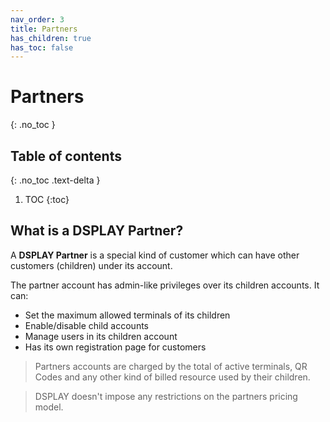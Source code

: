 ```yaml
---
nav_order: 3
title: Partners
has_children: true
has_toc: false
---
```

# Partners
{: .no_toc }

## Table of contents
{: .no_toc .text-delta }

1. TOC
{:toc}

## What is a DSPLAY Partner?

A **DSPLAY Partner** is a special kind of customer which can have other customers (children) under its account.

The partner account has admin-like privileges over its children accounts. It can:
- Set the maximum allowed terminals of its children
- Enable/disable child accounts
- Manage users in its children account
- Has its own registration page for customers

> Partners accounts are charged by the total of active terminals, QR Codes and any other kind of billed resource used by their children.

>DSPLAY doesn't impose any restrictions on the partners pricing model.